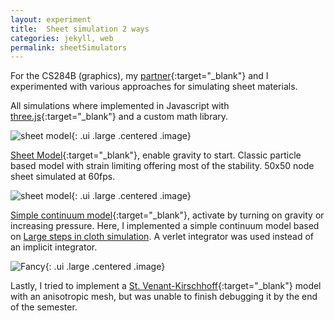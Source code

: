 ```yaml
---
layout: experiment 
title:  Sheet simulation 2 ways
categories: jekyll, web 
permalink: sheetSimulators
---
```


For the CS284B (graphics), my [partner](http://cearto.com){:target="_blank"} and I experimented with various approaches for simulating sheet materials.

All simulations where implemented in Javascript with [three.js](https://threejs.org/){:target="_blank"} and a custom math library. 

![sheet model]({{site.url}}/media/sheetParticle.gif){: .ui .large .centered .image}

[Sheet Model]({{site.url}}/experiments/sheet_sim_v2/particleModel.html){:target="_blank"}, enable gravity to start.
Classic particle based model with strain limiting offering most of the stability. 50x50 node sheet simulated at 60fps.

![sheet model]({{site.url}}/media/sheetSimpleContinuum.gif "triptych"){: .ui .large .centered .image}

[Simple continuum model]({{site.url}}/experiments/sheet_sim_v2/simpleContinuumModel.html){:target="_blank"}, activate by turning on gravity or increasing pressure. Here, I implemented a simple continuum model based on [Large steps in cloth simulation](https://dl.acm.org/citation.cfm?id=280821). A verlet integrator was used instead of an implicit integrator.

![Fancy]({{site.url}}/media/sheetContinuum.gif){: .ui .large .centered .image}

Lastly, I tried to implement a [St. Venant-Kirschhoff]({{site.url}}/experiments/sheet_sim_v2/ContinuumModel.html){:target="_blank"} model with an anisotropic mesh, but was unable to finish debugging it by the end of the semester.





